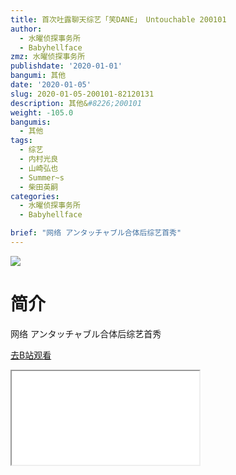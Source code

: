 ```yaml
---
title: 首次吐露聊天综艺「笑DANE」 Untouchable 200101
author:
  - 水曜侦探事务所
  - Babyhellface
zmz: 水曜侦探事务所
publishdate: '2020-01-01'
bangumi: 其他
date: '2020-01-05'
slug: 2020-01-05-200101-82120131
description: 其他&#8226;200101
weight: -105.0
bangumis:
  - 其他
tags:
  - 综艺
  - 内村光良
  - 山崎弘也
  - Summer~s
  - 柴田英嗣
categories:
  - 水曜侦探事务所
  - Babyhellface

brief: "网络 アンタッチャブル合体后综艺首秀"
---
```

![](https://raw.githubusercontent.com/tcgriffith/owaraisite/master/static/tmpimg/1bb7dae58d3a191c8a66156a547cb0bc9f177dfd.jpg.480.jpg)
# 简介  
网络
アンタッチャブル合体后综艺首秀  

[去B站观看](https://www.bilibili.com/video/av82120131/)
<div class ="resp-container"><iframe class="testiframe" src="//player.bilibili.com/player.html?aid=82120131"", scrolling="no", allowfullscreen="true" > </iframe></div> 

